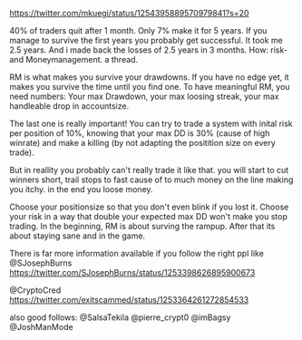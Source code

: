 https://twitter.com/mkuegi/status/1254395889570979841?s=20

40% of traders quit after 1 month. Only 7% make it for 5 years. If you manage to survive the first years you probably get successful. It took me 2.5 years. And i made back the losses of 2.5 years in 3 months. How: risk- and Moneymanagement. a thread. 

RM is what makes you survive your drawdowns. If you have no edge yet, it makes you survive the time until you find one. To have meaningful RM, you need numbers: Your max Drawdown, your max loosing streak, your max handleable drop in accountsize.

The last one is really important! You can try to trade a system with inital risk per position of 10%, knowing that your max DD is 30% (cause of high winrate) and make a killing (by not adapting the positition size on every trade).

But in reallity you probably can't really trade it like that. you will start to cut winners short, trail stops to fast cause of to much money on the line making you itchy. in the end you loose money.

Choose your positionsize so that you don't even blink if you lost it. Choose your risk in a way that double your expected max DD won't make you stop trading. In the beginning, RM is about surving the rampup. After that its about staying sane and in the game.

There is far more information available if you follow the right ppl like
@SJosephBurns
https://twitter.com/SJosephBurns/status/1253398626895900673

@CryptoCred
https://twitter.com/exitscammed/status/1253364261272854533

also good follows:
@SalsaTekila @pierre_crypt0 @imBagsy @JoshManMode

